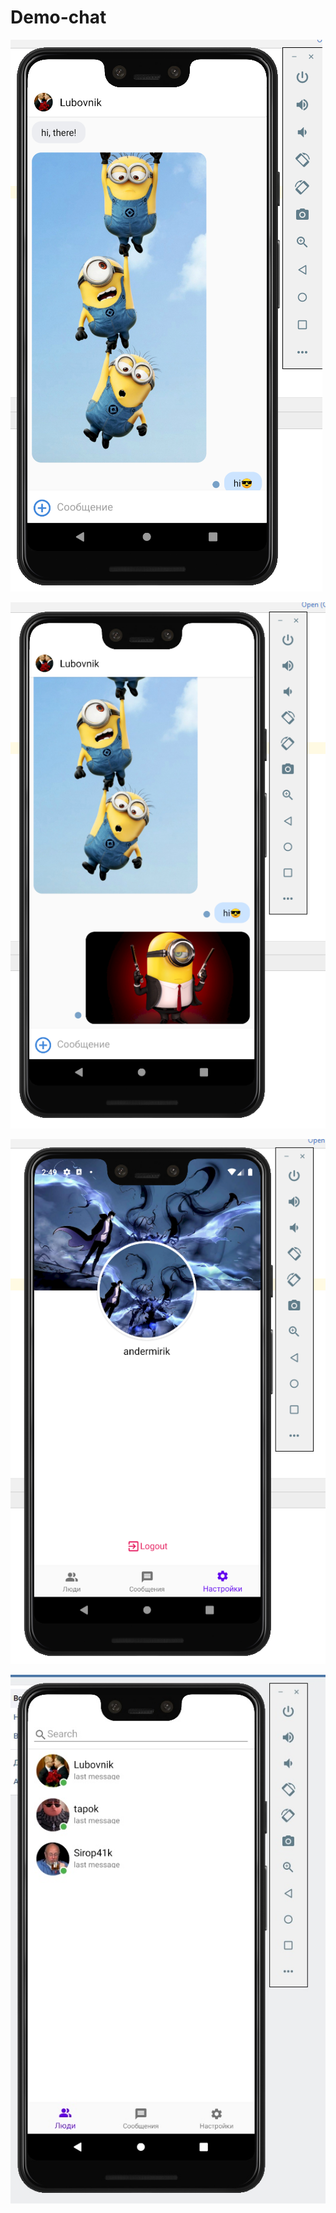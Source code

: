 # Demo-chat

![Alt text](https://github.com/andermirik/Demo-chat/blob/master/img1.png?raw=true "Title")

![Alt text](https://github.com/andermirik/Demo-chat/blob/master/img2.png?raw=true "Title")

![Alt text](https://github.com/andermirik/Demo-chat/blob/master/img3.png?raw=true "Title")

![Alt text](https://github.com/andermirik/Demo-chat/blob/master/img4.jpg?raw=true "Title")
